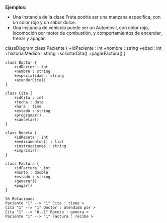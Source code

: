 
**Ejemplos:**
- Una instancia de la clase Fruta podría ser una manzana específica, con un color rojo y un sabor dulce.
- Una instancia de vehículo puede ser un Automóvil, con color rojo, locomoción por motor de combustión, y comportamientos de encender, frenar y apagar.

classDiagram
    class Paciente {
        +idPaciente : int
        +nombre : string
        +edad : int
        +historialMedico : string
        +solicitarCita()
        +pagarFactura()
    }

    class Doctor {
        +idDoctor : int
        +nombre : string
        +especialidad : string
        +atenderCita()
    }

    class Cita {
        +idCita : int
        +fecha : date
        +hora : time
        +estado : string
        +programar()
        +cancelar()
    }

    class Receta {
        +idReceta : int
        +medicamentos[] : list
        +instrucciones : string
        +imprimir()
    }

    class Factura {
        +idFactura : int
        +monto : double
        +estado : string
        +generar()
        +pagar()
    }

    %% Relaciones
    Paciente "1" --> "1" Cita : tiene >
    Cita "1" --> "1" Doctor : atendida por >
    Cita "1" --> "0..1" Receta : genera >
    Paciente "1" --> "1" Factura : recibe >
